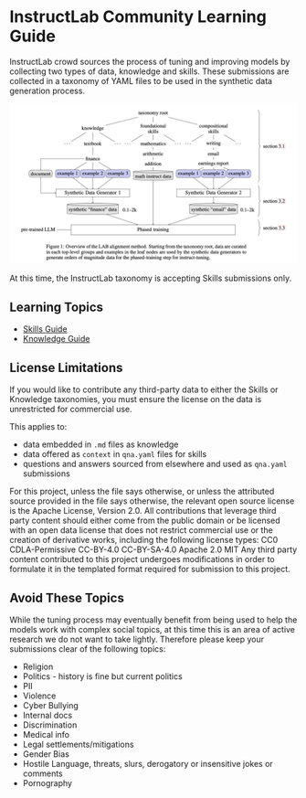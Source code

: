 # InstructLab Community Learning Guide

InstructLab crowd sources the process of tuning and improving models by collecting two types of data, knowledge and skills. These submissions are collected in a taxonomy of YAML files to be used in the synthetic data generation process.

![Overview of the LAB alignment method. From Sudalairaj et al., 2 Mar 2024.](taxonomy_paper_diagram.png)

At this time, the InstructLab taxonomy is accepting Skills submissions only.

## Learning Topics

* [Skills Guide](./SKILLS_GUIDE.md)
* [Knowledge Guide](./KNOWLEDGE_GUIDE.md)

## License Limitations

If you would like to contribute any third-party data to either the Skills or Knowledge taxonomies, you must ensure the license on the data is unrestricted for commercial use.

This applies to:

* data embedded in `.md` files as knowledge
* data offered as `context` in `qna.yaml` files for skills
* questions and answers sourced from elsewhere and used as `qna.yaml` submissions

For this project, unless the file says otherwise, or unless the attributed source provided in the file says otherwise, the relevant open source license is the Apache License, Version 2.0. All contributions that leverage third party content should either come from the public domain or be licensed with an open data license that does not restrict commercial use or the creation of derivative works, including the following license types:
CC0
CDLA-Permissive
CC-BY-4.0
CC-BY-SA-4.0
Apache 2.0
MIT
Any third party content contributed to this project undergoes modifications in order to formulate it in the templated format required for submission to this project.

## Avoid These Topics

While the tuning process may eventually benefit from being used to help the models work with complex social topics, at this time this is an area of active research we do not want to take lightly. Therefore please keep your submissions clear of the following topics:

* Religion
* Politics - history is fine but current politics
* PII
* Violence
* Cyber Bullying
* Internal docs
* Discrimination
* Medical info
* Legal settlements/mitigations
* Gender Bias
* Hostile Language, threats, slurs, derogatory or insensitive jokes or comments
* Pornography
